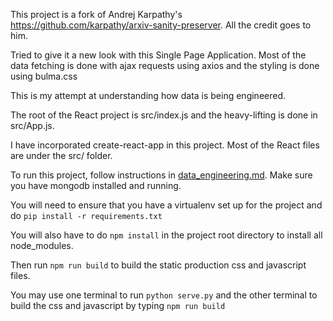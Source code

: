 This project is a fork of Andrej Karpathy's https://github.com/karpathy/arxiv-sanity-preserver. All the credit goes to him.

Tried to give it a new look with this Single Page Application. Most of the data fetching is done with ajax requests using axios and the styling is done using bulma.css

This is my attempt at understanding how data is being engineered.

The root of the React project is src/index.js and the heavy-lifting is done in src/App.js.

I have incorporated create-react-app in this project. Most of the React files are under the src/ folder.

To run this project, follow instructions in [data_engineering.md](https://github.com/pranayaryal/arxiv-sanity-preserver/blob/pranay_features/data_engineering.md). Make sure you have mongodb installed and running.

You will need to ensure that you have a virtualenv set up for the project and do `pip install -r requirements.txt`

You will also have to do `npm install` in the project root directory to install all node_modules.

Then run `npm run build` to build the static production css and javascript files.

 You may use one terminal to run `python serve.py` and the other terminal to build the css and javascript by typing `npm run build`


